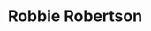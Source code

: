 ---
title: "Robbie Robertson"
summary: "Canadian rock guitarist, pianist and singer. Born: July 5, 1943 in Toronto, Canada **Note:** Credits that either are the real surname alone or include the real forename belong to the real name profile ."
image: "robbie-robertson.jpg"
apple_music_artist_url: "https://music.apple.com/gb/artist/robbie-robertson/657429"
---